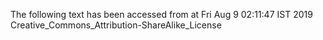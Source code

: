 The following text has been accessed from at Fri Aug 9 02:11:47 IST 2019
Creative_Commons_Attribution-ShareAlike_License
